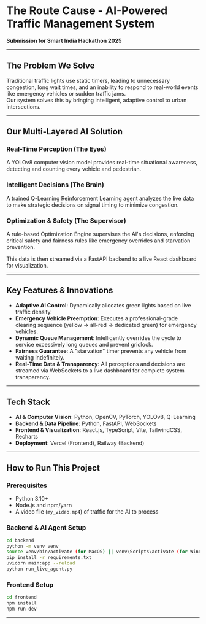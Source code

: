 
# The Route Cause - AI-Powered Traffic Management System  
**Submission for Smart India Hackathon 2025**  


---

## The Problem We Solve  
Traditional traffic lights use static timers, leading to unnecessary congestion, long wait times, and an inability to respond to real-world events like emergency vehicles or sudden traffic jams.  
Our system solves this by bringing intelligent, adaptive control to urban intersections.  

---

## Our Multi-Layered AI Solution  

### Real-Time Perception (The Eyes)  
A YOLOv8 computer vision model provides real-time situational awareness, detecting and counting every vehicle and pedestrian.  

### Intelligent Decisions (The Brain)  
A trained Q-Learning Reinforcement Learning agent analyzes the live data to make strategic decisions on signal timing to minimize congestion.  

### Optimization & Safety (The Supervisor)  
A rule-based Optimization Engine supervises the AI's decisions, enforcing critical safety and fairness rules like emergency overrides and starvation prevention.  

This data is then streamed via a FastAPI backend to a live React dashboard for visualization.  

---

## Key Features & Innovations  

- **Adaptive AI Control**: Dynamically allocates green lights based on live traffic density.  
- **Emergency Vehicle Preemption**: Executes a professional-grade clearing sequence (yellow -> all-red -> dedicated green) for emergency vehicles.  
- **Dynamic Queue Management**: Intelligently overrides the cycle to service excessively long queues and prevent gridlock.  
- **Fairness Guarantee**: A "starvation" timer prevents any vehicle from waiting indefinitely.  
- **Real-Time Data & Transparency**: All perceptions and decisions are streamed via WebSockets to a live dashboard for complete system transparency.  

---

## Tech Stack  

- **AI & Computer Vision**: Python, OpenCV, PyTorch, YOLOv8, Q-Learning  
- **Backend & Data Pipeline**: Python, FastAPI, WebSockets  
- **Frontend & Visualization**: React.js, TypeScript, Vite, TailwindCSS, Recharts  
- **Deployment**: Vercel (Frontend), Railway (Backend)  

---

## How to Run This Project  

### Prerequisites  
- Python 3.10+  
- Node.js and npm/yarn  
- A video file (`my_video.mp4`) of traffic for the AI to process  

### Backend & AI Agent Setup  
```bash
cd backend
python -m venv venv
source venv/bin/activate (for MacOS) || venv\Scripts\activate (for Windows)
pip install -r requirements.txt
uvicorn main:app --reload
python run_live_agent.py
```

### Frontend Setup  
```bash
cd frontend
npm install
npm run dev
```

---
